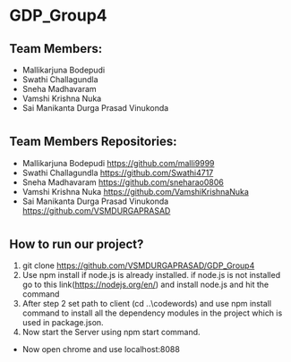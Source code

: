 # GDP_Group4
## Team Members:   
- Mallikarjuna Bodepudi   
- Swathi Challagundla         
- Sneha Madhavaram    
- Vamshi Krishna Nuka  
- Sai Manikanta Durga Prasad Vinukonda
#
## Team Members Repositories:
- Mallikarjuna Bodepudi  https://github.com/malli9999
- Swathi Challagundla  https://github.com/Swathi4717
- Sneha Madhavaram  https://github.com/sneharao0806
- Vamshi Krishna Nuka https://github.com/VamshiKrishnaNuka
- Sai Manikanta Durga Prasad Vinukonda https://github.com/VSMDURGAPRASAD
#
## How to run our project?
1. git clone https://github.com/VSMDURGAPRASAD/GDP_Group4
2. Use npm install if node.js is already installed. if node.js is not installed go to this link(https://nodejs.org/en/) and install node.js and hit the command    
3. After step 2 set path to client (cd ..\codewords) and use npm install command to install all the dependency modules in the project which is used in package.json.   
4. Now start the Server using npm start command.  
- Now open chrome and use localhost:8088

   
